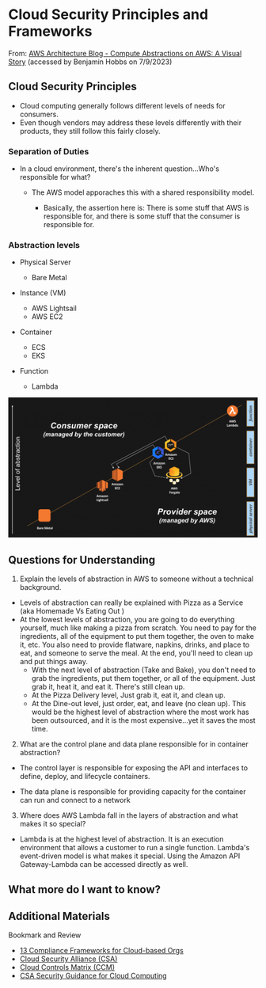 # Cloud Security Principles and Frameworks

From: [AWS Architecture Blog - Compute Abstractions on AWS: A Visual Story](https://aws.amazon.com/blogs/architecture/compute-abstractions-on-aws-a-visual-story/) (accessed by Benjamin Hobbs on 7/9/2023)

## Cloud Security Principles

* Cloud computing generally follows different levels of needs for consumers.
* Even though vendors may address these levels differently with their products, they still follow this fairly closely.


### Separation of Duties
* In a cloud environment, there's the inherent question...Who's responsible for what? 
   * The AWS model apporaches this with a shared responsibility model.

     * Basically, the assertion here is: There is some stuff that AWS is responsible for, and there is some stuff that the consumer is responsible for.

### Abstraction levels

* Physical Server
  * Bare Metal 

* Instance (VM)
  * AWS Lightsail
  * AWS EC2

* Container
  * ECS
  * EKS

* Function
  * Lambda


![AWS Compute Abstractions Visual Narrative](https://github.com/benjamin-s-hobbs/reading-notes/blob/main/401readings/AWSAbstraction8-1024x575.png)



## Questions for Understanding

1. Explain the levels of abstraction in AWS to someone without a technical background.

* Levels of abstraction can really be explained with Pizza as a Service (aka Homemade Vs Eating Out
)
* At the lowest levels of abstraction, you are going to do everything yourself, much like making a pizza from scratch. You need to pay for the ingredients, all of the equipment to put them together, the oven to make it, etc. You also need to provide flatware, napkins, drinks, and place to eat, and someone to serve the meal. At the end, you'll need to clean up and put things away.
  * With the next level of abstraction (Take and Bake), you don't need to grab the ingredients, put them together, or all of the equipment. Just grab it, heat it, and eat it. There's still clean up.
  * At the Pizza Delivery level, Just grab it, eat it, and clean up.
  * At the Dine-out level, just order, eat, and leave (no clean up). This would be the highest level of abstraction where the most work has been outsourced, and it is the most expensive...yet it saves the most time.

2. What are the control plane and data plane responsible for in container abstraction?

* The control layer is responsible for exposing the API and interfaces to define, deploy, and lifecycle containers.

* The data plane is responsible for providing capacity for the container can run and connect to a network 

3. Where does AWS Lambda fall in the layers of abstraction and what makes it so special? 

* Lambda is at the highest level of abstraction. It is an execution environment that allows a customer to run a single function. Lambda's event-driven model is what makes it special. Using the Amazon API Gateway-Lambda can be accessed directly as well. 

## What more do I want to know? 

## Additional Materials

Bookmark and Review
* [13 Compliance Frameworks for Cloud-based Orgs]()
* [Cloud Security Alliance (CSA)]()
* [Cloud Controls Matrix (CCM)]()
* [CSA Security Guidance for Cloud Computing]()